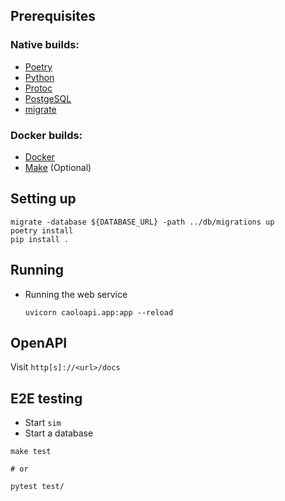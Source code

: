 ## Prerequisites

### Native builds:

-   [Poetry](https://python-poetry.org/docs/)
-   [Python](https://python.org/)
-   [Protoc](https://grpc.io/docs/protoc-installation/)
-   [PostgeSQL](https://www.postgresql.org/)
-   [migrate](https://github.com/golang-migrate/migrate/blob/master/cmd/migrate/README.md)

### Docker builds:

-   [Docker](https://www.docker.com/)
-   [Make](https://www.gnu.org/software/make/) (Optional)

## Setting up

```
migrate -database ${DATABASE_URL} -path ../db/migrations up
poetry install
pip install .
```

## Running

-   Running the web service

    ```
    uvicorn caoloapi.app:app --reload
    ```

## OpenAPI

Visit `http[s]://<url>/docs`

## E2E testing

- Start `sim`
- Start a database

```
make test

# or

pytest test/
```
